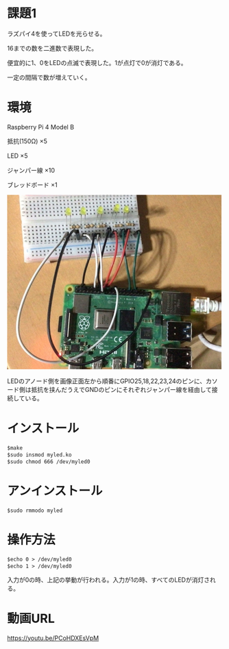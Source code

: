 # 課題1

ラズパイ4を使ってLEDを光らせる。

16までの数を二進数で表現した。

便宜的に1、0をLEDの点滅で表現した。1が点灯で0が消灯である。

一定の間隔で数が増えていく。

# 環境
Raspberry Pi 4 Model B

抵抗(150Ω) ×5

LED ×5　

ジャンパー線 ×10

ブレッドボード ×1

![回路](https://github.com/szkkt/robosys1/blob/main/5.jpg)

LEDのアノード側を画像正面左から順番にGPIO25,18,22,23,24のピンに、カソード側は抵抗を挟んだうえでGNDのピンにそれぞれジャンパー線を経由して接続している。



# インストール
    $make
    $sudo insmod myled.ko
    $sudo chmod 666 /dev/myled0


# アンインストール
    $sudo rmmodo myled


# 操作方法
    $echo 0 > /dev/myled0
    $echo 1 > /dev/myled0

入力が0の時、上記の挙動が行われる。入力が1の時、すべてのLEDが消灯される。


# 動画URL
https://youtu.be/PCoHDXEsVpM
